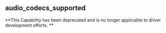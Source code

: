 ## audio\_codecs\_supported

**This Capability has been deprecated and is no longer applicable to driver development efforts. **
